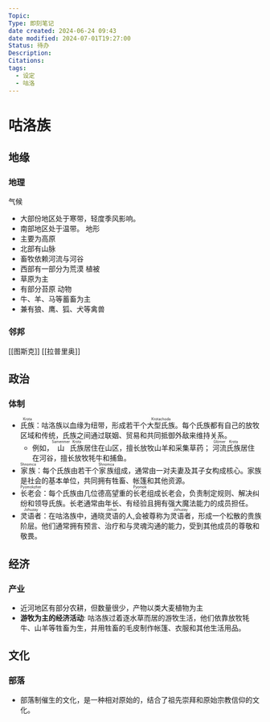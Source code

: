 ```yaml
---
Topic: 
Type: 即刻笔记
date created: 2024-06-24 09:43
date modified: 2024-07-01T19:27:00
Status: 待办
Description: 
Citations: 
tags:
  - 设定
  - 咕洛
---
```

# 咕洛族

## 地缘
### 地理
气候
- 大部份地区处于寒带，轻度季风影响。
- 南部地区处于温带。
地形
- 主要为高原
- 北部有山脉
- 畜牧依赖河流与河谷
- 西部有一部分为荒漠
植被
- 草原为主
- 有部分苔原
动物
- 牛、羊、马等蓄畜为主
- 兼有狼、鹰、狐、犬等禽兽
### 邻邦
[[图斯克]]
[[拉普里奥]]
## 政治
### 体制
* <ruby>氏族<rt>Krota</rt></ruby>：咕洛族以血缘为纽带，形成若干个<ruby>大型氏族<rt>Krotachoda</rt></ruby>。每个氏族都有自己的放牧区域和传统，氏族之间通过联姻、贸易和共同抵御外敌来维持关系。
    * 例如，<ruby>山<rt>Samenmer</rt></ruby><ruby>氏族<rt>Krota</rt></ruby>居住在山区，擅长放牧山羊和采集草药； <ruby>河流<rt>Glömer</rt></ruby><ruby>氏族<rt>Krota</rt></ruby>居住在河谷，擅长放牧牦牛和捕鱼。
* <ruby>家族<rt>Shnomca</rt></ruby>：每个氏族由若干个<ruby>家族<rt>Shnomca</rt></ruby>组成，通常由一对夫妻及其子女构成核心。家族是社会的基本单位，共同拥有牲畜、帐篷和其他资源。
* <ruby>长老会<rt>Pyomokzher</rt></ruby>：每个氏族由几位德高望重的<ruby>长老<rt>Pyomok</rt></ruby>组成长老会，负责制定规则、解决纠纷和领导氏族。长老通常由年长、有经验且拥有强大魔法能力的成员担任。
* <ruby>灵语者<rt>Johuzay</rt></ruby>：在咕洛族中，通晓<ruby>灵语<rt>Johuz</rt></ruby>的人,会被尊称为<ruby>灵语者<rt>Johuzay</rt></ruby>，形成一个松散的贵族阶层。他们通常拥有预言、治疗和与灵魂沟通的能力，受到其他成员的尊敬和敬畏。

## 经济
### 产业
- 近河地区有部分农耕，但数量很少，产物以类大麦植物为主
- **游牧为主的经济活动**:  咕洛族过着逐水草而居的游牧生活，他们依靠放牧牦牛、山羊等牲畜为生，并用牲畜的毛皮制作帐篷、衣服和其他生活用品。

## 文化
### 部落
- 部落制催生的文化，是一种相对原始的，结合了祖先崇拜和原始宗教信仰的文化。
